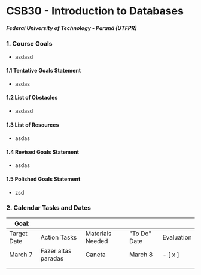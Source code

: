 # CSB30 - Introduction to Databases
##### Federal University of Technology - Paraná (UTFPR)

### 1. Course Goals
  - asdasd

#### 1.1 Tentative Goals Statement
  - asdas

#### 1.2 List of Obstacles
  - asdasd

#### 1.3 List of Resources
  - asdas

#### 1.4 Revised Goals Statement
  - asdas

#### 1.5 Polished Goals Statement
  - zsd

### 2. Calendar Tasks and Dates

| Goal:  |  |  |  |  |
|-------------|--------------|------------------|--------------|------------|
| Target Date | Action Tasks | Materials Needed | "To Do" Date | Evaluation |
| March 7 | Fazer altas paradas | Caneta | March 8 | - [ x ] |
|  |  |  |  |  |
|  |  |  |  |  |
